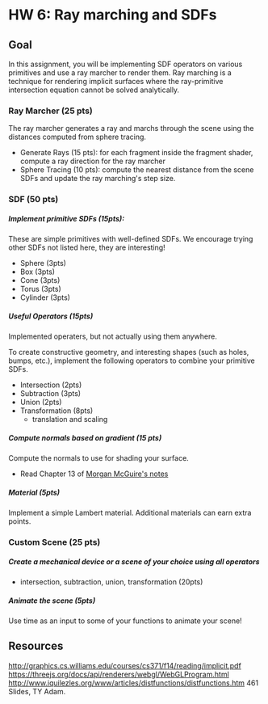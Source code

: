 # HW 6: Ray marching and SDFs

## Goal
In this assignment, you will be implementing SDF operators on various primitives and use a ray marcher to render them. Ray marching is a technique for rendering implicit surfaces where the ray-primitive intersection equation cannot be solved analytically.

### Ray Marcher (25 pts)
The ray marcher generates a ray and marchs through the scene using the distances computed from sphere tracing.
- Generate Rays (15 pts): for each fragment inside the fragment shader, compute a ray direction for the ray marcher
- Sphere Tracing (10 pts): compute the nearest distance from the scene SDFs and update the ray marching's step size.

### SDF (50 pts)
##### Implement primitive SDFs (15pts):
These are simple primitives with well-defined SDFs. We encourage trying other SDFs not listed here, they are interesting! 
  - Sphere (3pts)
  - Box (3pts)
  - Cone (3pts)
  - Torus (3pts)
  - Cylinder (3pts)

##### Useful Operators (15pts)
Implemented operaters, but not actually using them anywhere.


To create constructive geometry, and interesting shapes (such as holes, bumps, etc.), implement the following operators to combine your primitive SDFs.
  - Intersection (2pts)
  - Subtraction (3pts)
  - Union (2pts)
  - Transformation (8pts)
    - translation and scaling
##### Compute normals based on gradient (15 pts)

Compute the normals to use for shading your surface.
- Read Chapter 13 of [Morgan McGuire's notes](http://graphics.cs.williams.edu/courses/cs371/f14/reading/implicit.pdf) 
##### Material (5pts)
Implement a simple Lambert material. Additional materials can earn extra points.

### Custom Scene (25 pts)
##### Create a mechanical device or a scene of your choice using all operators 
  - intersection, subtraction, union, transformation (20pts)
##### Animate the scene (5pts)
Use time as an input to some of your functions to animate your scene!

## Resources
http://graphics.cs.williams.edu/courses/cs371/f14/reading/implicit.pdf
https://threejs.org/docs/api/renderers/webgl/WebGLProgram.html
http://www.iquilezles.org/www/articles/distfunctions/distfunctions.htm
461 Slides, TY Adam.